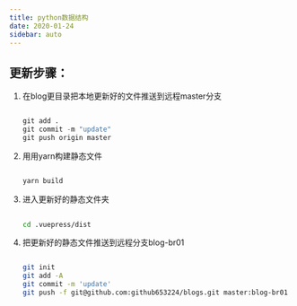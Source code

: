 ```yaml
---
title: python数据结构
date: 2020-01-24
sidebar: auto
---
```



## 更新步骤：
1. 在blog更目录把本地更新好的文件推送到远程master分支
   ```python
   
   git add .
   git commit -m "update"
   git push origin master
   ```
   
   
2. 用用yarn构建静态文件
    ```python
   
    yarn build
   
    ``` 
3. 进入更新好的静态文件夹
    ```bash
              
    cd .vuepress/dist
   
    ```
4. 把更新好的静态文件推送到远程分支blog-br01
   ```bash
   
   git init
   git add -A
   git commit -m 'update'
   git push -f git@github.com:github653224/blogs.git master:blog-br01
   ```
